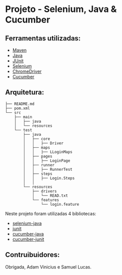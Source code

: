 # Projeto - Selenium, Java & Cucumber

## Ferramentas utilizadas:
- [Maven](https://maven.apache.org/ "Maven")
- [Java](https://www.java.com/pt_BR/ "Java")
- [JUnit](https://junit.org/junit4/ "JUnit")
- [Selenium](https://www.seleniumhq.org/ "Selenium")
- [ChromeDriver](https://chromedriver.chromium.org/downloads "ChromeDriver")
- [Cucumber](https://cucumber.io/ "Cucumber")

## Arquitetura:
```
├── README.md
├── pom.xml
└── src
    ├── main
    │   ├── java
    │   └── resources
    └── test
        ├── java
        │   ├── core
        │   │   ├── Driver   
        │   ├── maps
        │   │   ├── LLoginMaps
        │   ├── pages
        │   │   ├── LoginPage
        │   ├── runner
        │   │   ├── RunnerTest
        │   ├── steps
        │   │   ├── Login.Steps
        │   │       
        └── resources
            ├── drivers
            │   └── READ.txt
            └── features
                └── login.feature
```

Neste projeto foram utilizadas 4 bibliotecas:
- [selenium-java](https://mvnrepository.com/artifact/org.seleniumhq.selenium/selenium-java "selenium-java")
- [junit](https://mvnrepository.com/artifact/junit/junit "junit")
- [cucumber-java](https://mvnrepository.com/artifact/info.cukes/cucumber-java "cucumber-java")
- [cucumber-junit](https://mvnrepository.com/artifact/info.cukes/cucumber-junit "cucumber-junit")

## Contruibuidores:

Obrigada, Adam Vinicius e Samuel Lucas.
